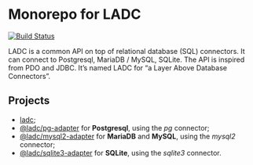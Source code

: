 # Monorepo for LADC

[![Build Status](https://travis-ci.com/paleo/ladc.svg?branch=master)](https://travis-ci.com/paleo/ladc)

LADC is a common API on top of relational database (SQL) connectors. It can connect to Postgresql, MariaDB / MySQL, SQLite. The API is inspired from PDO and JDBC. It’s named LADC for “a Layer Above Database Connectors”.

## Projects

* [ladc](https://github.com/paleo/ladc/tree/master/ladc);
* [@ladc/pg-adapter](https://github.com/paleo/ladc/tree/master/pg-adapter) for **Postgresql**, using the _pg_ connector;
* [@ladc/mysql2-adapter](https://github.com/paleo/ladc/tree/master/mysql2-adapter) for **MariaDB** and **MySQL**, using the _mysql2_ connector;
* [@ladc/sqlite3-adapter](https://github.com/paleo/ladc/tree/master/sqlite3-adapter) for **SQLite**, using the _sqlite3_ connector.
